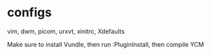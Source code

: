 # configs
vim, dwm, picom, urxvt, xinitrc, Xdefaults

Make sure to install Vundle, then run :PluginInstall, then compile YCM
